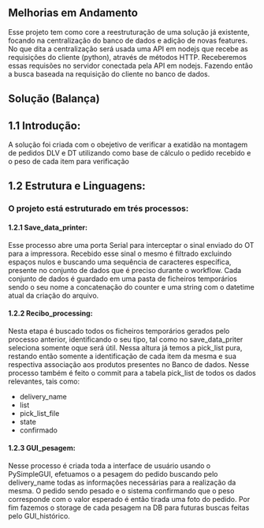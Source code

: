## Melhorias em Andamento

Esse projeto tem como core a reestruturação de uma solução já existente, focando na centralização do banco de dados e adição de novas features.
No que dita a centralização será usada uma API em nodejs que recebe as requisições do cliente (python), através de métodos HTTP. Receberemos essas requisões no servidor conectada pela API em nodejs. Fazendo então a busca baseada na requisição do cliente no banco de dados.

## Solução **(Balança)**

## 1.1 Introdução:
A solução foi criada com o obejetivo de verificar a exatidão na montagem de pedidos DLV e DT utilizando como base de cálculo o pedido recebido e o peso de cada item para verificação

## 1.2 Estrutura e Linguagens: 

### O projeto está estruturado em trés processos:

#### 1.2.1 Save_data_printer: 
Esse processo abre uma porta Serial para interceptar o sinal enviado do OT para a impressora. Recebido esse sinal o mesmo é filtrado excluindo espaços nulos e buscando uma sequência de caracteres específica, presente no conjunto de dados que é preciso durante o workflow. Cada conjunto de dados é guardado em uma pasta de ficheiros temporários sendo o seu nome a concatenação do counter e uma string com o datetime atual da criação do arquivo.

#### 1.2.2 Recibo_processing: 
Nesta etapa é buscado todos os ficheiros temporários gerados pelo processo anterior, identificando o seu tipo, tal como no save_data_priter seleciona somente oque será útil. Nessa altura já temos a pick_list pura, restando então somente a identificação de cada item da mesma e sua respectiva associação aos produtos presentes no Banco de dados. 
Nesse processo também é feito o commit para a tabela pick_list de todos os dados relevantes, tais como:

- delivery_name
- list
- pick_list_file
- state 
- confirmado

#### 1.2.3 GUI_pesagem:
Nesse processo é criada toda a interface de usuário usando o PySimpleGUI,  efetuamos o a pesagem do pedido buscando pelo delivery_name todas as informações necessárias para a realização da mesma. O pedido sendo pesado e o sistema confirmando que o peso corresponde com o valor esperado é então tirada uma foto do pedido. Por fim fazemos o storage de cada pesagem na DB para futuras buscas feitas pelo GUI_histórico.




